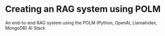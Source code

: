 # Creating an RAG system using POLM
An end-to-end RAG system using the POLM (Python, OpenAI, LlamaIndex, MongoDB) AI Stack

